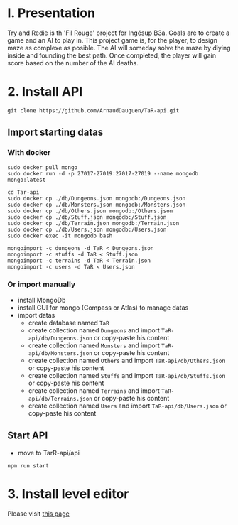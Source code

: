 # I. Presentation
Try and Redie is th 'Fil Rouge' project for Ingésup B3a.
Goals are to create a game and an AI to play in. This project game is, for the player, to design maze as complexe as posible. The AI will someday solve the maze by diying inside and founding the best path. Once completed, the player will gain score based on the number of the AI deaths.

# 2. Install API
```
git clone https://github.com/ArnaudDauguen/TaR-api.git
```
## Import starting datas
### With docker
```
sudo docker pull mongo
sudo docker run -d -p 27017-27019:27017-27019 --name mongodb mongo:latest

cd Tar-api
sudo docker cp ./db/Dungeons.json mongodb:/Dungeons.json
sudo docker cp ./db/Monsters.json mongodb:/Monsters.json
sudo docker cp ./db/Others.json mongodb:/Others.json
sudo docker cp ./db/Stuff.json mongodb:/Stuff.json
sudo docker cp ./db/Terrain.json mongodb:/Terrain.json
sudo docker cp ./db/Users.json mongodb:/Users.json
sudo docker exec -it mongodb bash
```
```
mongoimport -c dungeons -d TaR < Dungeons.json
mongoimport -c stuffs -d TaR < Stuff.json
mongoimport -c terrains -d TaR < Terrain.json
mongoimport -c users -d TaR < Users.json
```
### Or import manually
* install MongoDb
* install GUI for mongo (Compass or Atlas) to manage datas
* import datas
    * create database named `TaR`
    * create collection named `Dungeons` and import `TaR-api/db/Dungeons.json` or copy-paste his content
    * create collection named `Monsters` and import `TaR-api/db/Monsters.json` or copy-paste his content
    * create collection named `Others` and import `TaR-api/db/Others.json` or copy-paste his content
    * create collection named `Stuffs` and import `TaR-api/db/Stuffs.json` or copy-paste his content
    * create collection named `Terrains` and import `TaR-api/db/Terrains.json` or copy-paste his content
    * create collection named `Users` and import `TaR-api/db/Users.json` or copy-paste his content


## Start API
* move to TarR-api/api
```
npm run start
```


# 3. Install level editor
Please visit [this page](https://github.com/ArnaudDauguen/TaR_levelEditor)